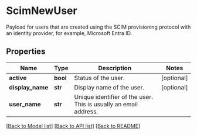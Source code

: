 # ScimNewUser

Payload for users that are created using the SCIM provisioning protocol with an identity provider, for example, Microsoft Entra ID.
## Properties
Name | Type | Description | Notes
------------ | ------------- | ------------- | -------------
**active** | **bool** | Status of the user. | [optional] 
**display_name** | **str** | Display name of the user. | [optional] 
**user_name** | **str** | Unique identifier of the user. This is usually an email address. | 

[[Back to Model list]](../README.md#documentation-for-models) [[Back to API list]](../README.md#documentation-for-api-endpoints) [[Back to README]](../README.md)


